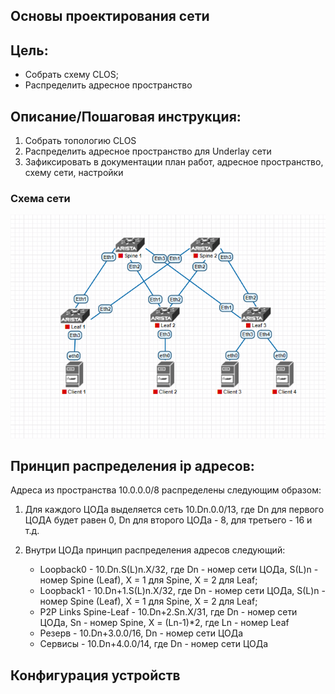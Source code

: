 ## **Основы проектирования сети**
## **Цель:**
  * Собрать схему CLOS;
  * Распределить адресное пространство
## **Описание/Пошаговая инструкция:**
1. Собрать топологию CLOS
2. Распределить адресное пространство для Underlay сети
3. Зафиксировать в документации план работ, адресное пространство, схему сети, настройки

### **Схема сети**
![alt text](Network.png "Схема стенда")
## **Принцип распределения ip адресов:**
Адреса из пространства 10.0.0.0/8 распределены следующим образом:
 1. Для каждого ЦОДа выделяется сеть 10.Dn.0.0/13, где Dn для первого ЦОДА будет равен 0, Dn для второго ЦОДа - 8, для третьего - 16 и т.д.
 2. Внутри ЦОДа принцип распределения адресов следующий:

    * Loopback0 - 10.Dn.S(L)n.X/32, где Dn - номер сети ЦОДа, S(L)n - номер Spine (Leaf), X = 1 для Spine, X = 2 для Leaf;
    * Loopback1 - 10.Dn+1.S(L)n.X/32, где Dn - номер сети ЦОДа, S(L)n - номер Spine (Leaf), X = 1 для Spine, X = 2 для Leaf;
    * P2P Links Spine-Leaf - 10.Dn+2.Sn.X/31, где Dn - номер сети ЦОДа, Sn - номер Spine, X = (Ln-1)*2, где Ln - номер Leaf
    * Резерв - 10.Dn+3.0.0/16, Dn - номер сети ЦОДа
    * Сервисы - 10.Dn+4.0.0/14, где Dn - номер сети ЦОДа
  ## **Конфигурация устройств**